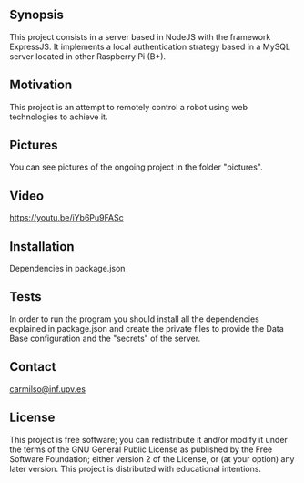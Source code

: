 ## Synopsis

This project consists in a server based in NodeJS with the framework ExpressJS. It implements a local authentication strategy based in a MySQL server located in other Raspberry Pi (B+).

## Motivation

This project is an attempt to remotely control a robot using web technologies to achieve it.

## Pictures

You can see pictures of the ongoing project in the folder "pictures".

## Video

https://youtu.be/iYb6Pu9FASc

## Installation

Dependencies in package.json

## Tests

In order to run the program you should install all the dependencies explained in package.json and create the private files to provide the Data Base configuration and the "secrets" of the server.

## Contact

<carmilso@inf.upv.es>

## License

This project is free software; you can redistribute it and/or modify it under the terms of the GNU General Public License as published by the Free Software Foundation; either version 2 of the License, or (at your option) any later version.
This project is distributed with educational intentions.
